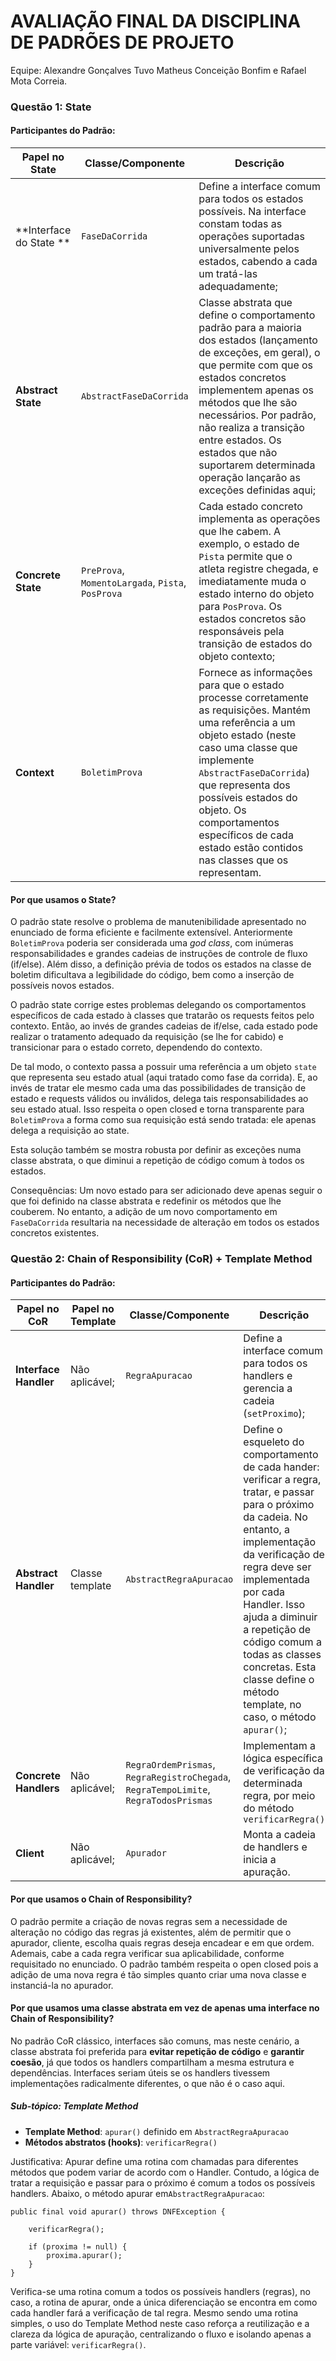 # AVALIAÇÃO FINAL DA DISCIPLINA DE PADRÕES DE PROJETO

Equipe: Alexandre Gonçalves Tuvo Matheus Conceição Bonfim e Rafael Mota Correia.
### Questão 1: State 

#### **Participantes do Padrão:**

| Papel no State          | Classe/Componente                                    | Descrição                                                                                                                                                                                                                                                                                                                                                      |
| ----------------------- | ---------------------------------------------------- | -------------------------------------------------------------------------------------------------------------------------------------------------------------------------------------------------------------------------------------------------------------------------------------------------------------------------------------------------------------- |
| **Interface do State ** | `FaseDaCorrida`                                      | Define a interface comum para todos os estados possíveis. Na interface constam todas as operações suportadas universalmente pelos estados, cabendo a cada um tratá-las adequadamente;                                                                                                                                                                          |
| **Abstract State**      | `AbstractFaseDaCorrida`                              | Classe abstrata que define o comportamento padrão para a maioria dos estados (lançamento de exceções, em geral), o que  permite com que os estados concretos implementem apenas os métodos que lhe são necessários. Por padrão, não realiza a transição entre estados. Os estados que não suportarem determinada operação lançarão as exceções definidas aqui; |
| **Concrete State**      | `PreProva`, `MomentoLargada`, `Pista`,<br>`PosProva` | Cada estado concreto implementa as operações que lhe cabem. A exemplo, o estado de `Pista` permite que o atleta registre chegada, e imediatamente muda o estado interno do objeto para `PosProva`. Os estados concretos são responsáveis pela transição de estados do objeto contexto;                                                                         |
| **Context**             | `BoletimProva`                                       | Fornece as informações para que o estado processe corretamente as requisições. Mantém uma referência a um objeto estado (neste caso uma classe que implemente `AbstractFaseDaCorrida`) que representa dos possíveis estados do objeto. Os comportamentos específicos de cada estado estão contidos nas classes que os representam.                             |

#### **Por que usamos o State?**

O padrão state resolve o problema de manutenibilidade apresentado no enunciado de forma eficiente e facilmente extensível. Anteriormente `BoletimProva` poderia ser considerada uma _god class_, com inúmeras responsabilidades e grandes cadeias de instruções de controle de fluxo (if/else). Além disso, a definição prévia de todos os estados na classe de boletim dificultava a legibilidade do código, bem como a inserção de possíveis novos estados.

O padrão state corrige estes problemas delegando os comportamentos específicos de cada estado à classes que tratarão os requests feitos pelo contexto. Então, ao invés de grandes cadeias de if/else, cada estado pode realizar o tratamento adequado da requisição (se lhe for cabido) e transicionar para o estado correto, dependendo do contexto. 

De tal modo, o contexto passa a possuir uma referência a um objeto `state` que representa seu estado atual (aqui tratado como fase da corrida). E, ao invés de tratar ele mesmo cada uma das possibilidades de transição de estado e requests válidos ou inválidos, delega tais responsabilidades ao seu estado atual. Isso respeita o open closed e torna transparente para `BoletimProva` a forma como sua requisição está sendo tratada: ele apenas delega a requisição ao state. 

Esta solução também se mostra robusta por definir as exceções numa classe abstrata, o que diminui a repetição de código comum à todos os estados. 

Consequências: Um novo estado para ser adicionado deve apenas seguir o que foi definido na classe abstrata e redefinir os métodos que lhe couberem. No entanto, a adição de um novo comportamento em `FaseDaCorrida` resultaria na necessidade de alteração em todos os estados concretos existentes.

### Questão 2: Chain of Responsibility (CoR) + Template Method
#### **Participantes do Padrão:**
| Papel no CoR          | Papel no Template | Classe/Componente                                                                       | Descrição                                                                                                                                                                                                                                                                                                                                                         |
| --------------------- | ----------------- | --------------------------------------------------------------------------------------- | ----------------------------------------------------------------------------------------------------------------------------------------------------------------------------------------------------------------------------------------------------------------------------------------------------------------------------------------------------------------- |
| **Interface Handler** | Não aplicável;    | `RegraApuracao`                                                                         | Define a interface comum para todos os handlers e gerencia a cadeia (`setProximo`);                                                                                                                                                                                                                                                                               |
| **Abstract Handler**  | Classe template   | `AbstractRegraApuracao`                                                                 | Define o esqueleto do comportamento de cada hander: verificar a regra, tratar, e passar para o próximo da cadeia. No entanto, a implementação da verificação de regra deve ser implementada por cada Handler. Isso ajuda a diminuir a repetição de código comum a todas as classes concretas. Esta classe define o método template, no caso, o método `apurar()`; |
| **Concrete Handlers** | Não aplicável;    | `RegraOrdemPrismas`, `RegraRegistroChegada`, `RegraTempoLimite`,<br>`RegraTodosPrismas` | Implementam a lógica específica de verificação da determinada regra, por meio do método `verificarRegra()`                                                                                                                                                                                                                                                        |
| **Client**            | Não aplicável;    | `Apurador`                                                                              | Monta a cadeia de handlers e inicia a apuração.                                                                                                                                                                                                                                                                                                                   |

#### **Por que usamos o Chain of Responsibility?**

O padrão permite a criação de novas regras sem a necessidade de alteração no código das regras já existentes, além de permitir que o apurador, cliente, escolha quais regras deseja encadear e em que ordem. Ademais, cabe a cada regra verificar sua aplicabilidade, conforme requisitado no enunciado. O padrão também respeita o open closed pois a adição de uma nova regra é tão simples quanto criar uma nova classe e instanciá-la no apurador. 

#### **Por que usamos uma classe abstrata em vez de apenas uma interface no Chain of Responsibility?**

No padrão CoR clássico, interfaces são comuns, mas neste cenário, a classe abstrata foi preferida para **evitar repetição de código** e **garantir coesão**, já que todos os handlers compartilham a mesma estrutura e dependências. Interfaces seriam úteis se os handlers tivessem implementações radicalmente diferentes, o que não é o caso aqui.

##### Sub-tópico: Template Method

- **Template Method**: `apurar()` definido em `AbstractRegraApuracao`
- **Métodos abstratos (hooks)**: `verificarRegra()`

Justificativa: Apurar define uma rotina com chamadas para diferentes métodos que podem variar de acordo com o Handler. Contudo, a lógica de tratar a requisição e passar para o próximo é comum a todos os possíveis handlers. Abaixo, o método apurar em`AbstractRegraApuracao`:

```
public final void apurar() throws DNFException {

	verificarRegra();

	if (proxima != null) {
		proxima.apurar();
	}
}
```

Verifica-se uma rotina comum a todos os possíveis handlers (regras), no caso, a rotina de apurar, onde a única diferenciação se encontra em como cada handler fará a verificação de tal regra. Mesmo sendo uma rotina simples, o uso do Template Method neste caso reforça a reutilização e a clareza da lógica de apuração, centralizando o fluxo e isolando apenas a parte variável: `verificarRegra()`.